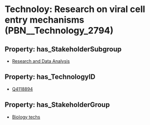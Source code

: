 # Technoloy: __Research on viral cell entry mechanisms__ (PBN__Technology_2794)

## Property: has_StakeholderSubgroup

* [Research and Data Analysis](PBN__TechSubgroup_186)

## Property: has_TechnologyID

* [Q4118894](Q4118894)

## Property: has_StakeholderGroup

* [Biology techs](PBN__TechGroup_15)


